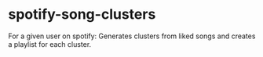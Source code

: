 # spotify-song-clusters
For a given user on spotify: Generates clusters from liked songs and creates a playlist for each cluster.
